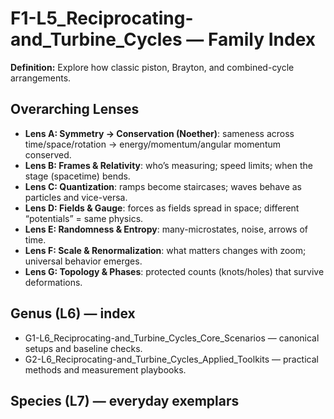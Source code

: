 # F1-L5_Reciprocating-and_Turbine_Cycles — Family Index
**Definition:** Explore how classic piston, Brayton, and combined-cycle arrangements.

## Overarching Lenses

- **Lens A: Symmetry -> Conservation (Noether)**: sameness across time/space/rotation → energy/momentum/angular momentum conserved.
- **Lens B: Frames & Relativity**: who’s measuring; speed limits; when the stage (spacetime) bends.
- **Lens C: Quantization**: ramps become staircases; waves behave as particles and vice-versa.
- **Lens D: Fields & Gauge**: forces as fields spread in space; different “potentials” = same physics.
- **Lens E: Randomness & Entropy**: many-microstates, noise, arrows of time.
- **Lens F: Scale & Renormalization**: what matters changes with zoom; universal behavior emerges.
- **Lens G: Topology & Phases**: protected counts (knots/holes) that survive deformations.

## Genus (L6) — index
- G1-L6_Reciprocating-and_Turbine_Cycles_Core_Scenarios — canonical setups and baseline checks.
- G2-L6_Reciprocating-and_Turbine_Cycles_Applied_Toolkits — practical methods and measurement playbooks.

## Species (L7) — everyday exemplars

